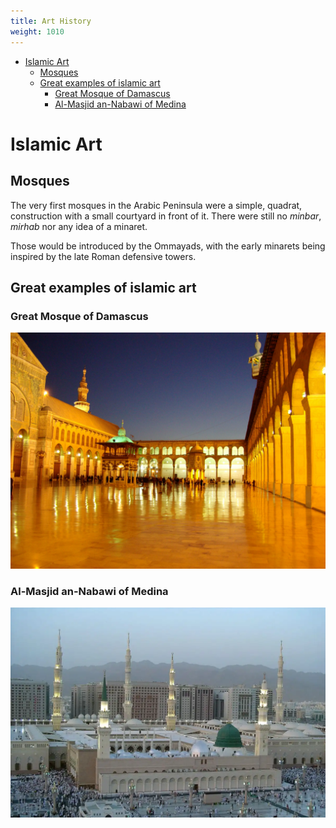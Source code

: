 ```yaml
---
title: Art History
weight: 1010
---
```


<!-- vim-markdown-toc GFM -->

* [Islamic Art](#islamic-art)
	* [Mosques](#mosques)
	* [Great examples of islamic art](#great-examples-of-islamic-art)
		* [Great Mosque of Damascus](#great-mosque-of-damascus)
		* [Al-Masjid an-Nabawi of Medina](#al-masjid-an-nabawi-of-medina)

<!-- vim-markdown-toc -->

# Islamic Art

## Mosques

The very first mosques in the Arabic Peninsula were a simple, quadrat, 
construction with a small courtyard in front of it. There were still no 
_minbar_, _mirhab_ nor any idea of a minaret.

Those would be introduced by the Ommayads, with the early minarets being 
inspired by the late Roman defensive towers.

## Great examples of islamic art

### Great Mosque of Damascus

![Great Mosque of Damascus](great_mosque_of_damascus.webp)

### Al-Masjid an-Nabawi of Medina

![Al-Masjid an-Nabawi](al_masjid_an_nabawi.webp)
